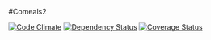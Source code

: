 #Comeals2

[![Code Climate](https://codeclimate.com/github/joyvuu-dave/comeals2.png)](https://codeclimate.com/github/joyvuu-dave/comeals2)
[![Dependency Status](https://gemnasium.com/joyvuu-dave/comeals2.svg)](https://gemnasium.com/joyvuu-dave/comeals2)
[![Coverage Status](https://coveralls.io/repos/joyvuu-dave/comeals2/badge.png)](https://coveralls.io/r/joyvuu-dave/comeals2)
